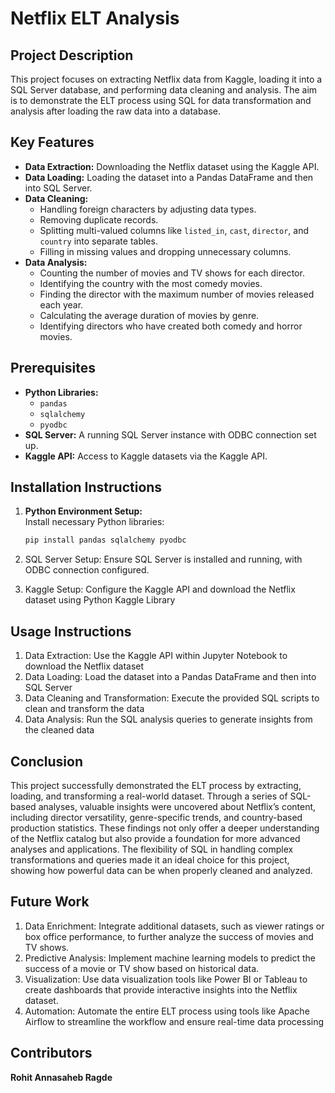 # Netflix ELT Analysis 

## Project Description
This project focuses on extracting Netflix data from Kaggle, loading it into a SQL Server database, and performing data cleaning and analysis. The aim is to demonstrate the ELT process using SQL for data transformation and analysis after loading the raw data into a database.

## Key Features
- **Data Extraction:** Downloading the Netflix dataset using the Kaggle API.
- **Data Loading:** Loading the dataset into a Pandas DataFrame and then into SQL Server.
- **Data Cleaning:**
  - Handling foreign characters by adjusting data types.
  - Removing duplicate records.
  - Splitting multi-valued columns like `listed_in`, `cast`, `director`, and `country` into separate tables.
  - Filling in missing values and dropping unnecessary columns.
- **Data Analysis:**
  - Counting the number of movies and TV shows for each director.
  - Identifying the country with the most comedy movies.
  - Finding the director with the maximum number of movies released each year.
  - Calculating the average duration of movies by genre.
  - Identifying directors who have created both comedy and horror movies.

## Prerequisites
- **Python Libraries:**
  - `pandas`
  - `sqlalchemy`
  - `pyodbc`
- **SQL Server:** A running SQL Server instance with ODBC connection set up.
- **Kaggle API:** Access to Kaggle datasets via the Kaggle API.

## Installation Instructions
1. **Python Environment Setup:**  
   Install necessary Python libraries:
   ```bash
   pip install pandas sqlalchemy pyodbc

2.  SQL Server Setup: Ensure SQL Server is installed and running, with ODBC connection configured.

3. Kaggle Setup: Configure the Kaggle API and download the Netflix dataset using Python Kaggle Library

## Usage Instructions

1. Data Extraction: Use the Kaggle API within Jupyter Notebook to download the Netflix dataset
2. Data Loading: Load the dataset into a Pandas DataFrame and then into SQL Server
3. Data Cleaning and Transformation: Execute the provided SQL scripts to clean and transform the data
4. Data Analysis: Run the SQL analysis queries to generate insights from the cleaned data

## Conclusion
This project successfully demonstrated the ELT process by extracting, loading, and transforming a real-world dataset. Through a series of SQL-based analyses, valuable insights were uncovered about Netflix’s content, including director versatility, genre-specific trends, and country-based production statistics. These findings not only offer a deeper understanding of the Netflix catalog but also provide a foundation for more advanced analyses and applications. The flexibility of SQL in handling complex transformations and queries made it an ideal choice for this project, showing how powerful data can be when properly cleaned and analyzed.

## Future Work
1. Data Enrichment: Integrate additional datasets, such as viewer ratings or box office performance, to further analyze the success of movies and TV shows.
2. Predictive Analysis: Implement machine learning models to predict the success of a movie or TV show based on historical data.
3. Visualization: Use data visualization tools like Power BI or Tableau to create dashboards that provide interactive insights into the Netflix dataset.
4. Automation: Automate the entire ELT process using tools like Apache Airflow to streamline the workflow and ensure real-time data processing

## Contributors
**Rohit Annasaheb Ragde**


